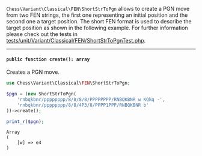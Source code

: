 `Chess\Variant\Classical\FEN\ShortStrToPgn` allows to create a PGN move from two FEN strings, the first one representing an initial position and the second one a target position. The short FEN format is used to describe the target position as shown in the following example. For further information please check out the tests in [tests/unit/Variant/Classical/FEN/ShortStrToPgnTest.php](https://github.com/chesslablab/php-chess/blob/master/tests/unit/Variant/Classical/FEN/ShortStrToPgnTest.php).

---

#### `public function create(): array`

Creates a PGN move.

```php
use Chess\Variant\Classical\FEN\ShortStrToPgn;

$pgn = (new ShortStrToPgn(
    'rnbqkbnr/pppppppp/8/8/8/8/PPPPPPPP/RNBQKBNR w KQkq -',
    'rnbqkbnr/pppppppp/8/8/4P3/8/PPPP1PPP/RNBQKBNR b'
))->create();

print_r($pgn);
```
```
Array
(
    [w] => e4
)
```
